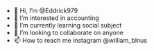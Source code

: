 - 👋 Hi, I’m @Eddrick979
- 👀 I’m interested in accounting
- 🌱 I’m currently learning social subject
- 💞️ I’m looking to collaborate on anyone
- 📫 How to reach me instagram @william_blnus

<!---
Eddrick979/Eddrick979 is a ✨ special ✨ repository because its `README.md` (this file) appears on your GitHub profile.
You can click the Preview link to take a look at your changes.
--->
